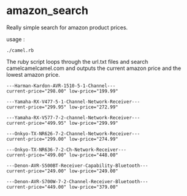 # amazon_search
Really simple search for amazon product prices.

usage :
```
./camel.rb
```
The ruby script loops through the url.txt files and search camelcamelcamel.com and outputs the current amazon price and the lowest amazon price.
```
---Harman-Kardon-AVR-1510-5-1-Channel---
current-price="298.00" low-price="199.99"

---Yamaha-RX-V477-5-1-Channel-Network-Receiver---
current-price="299.95" low-price="272.99"

---Yamaha-RX-V577-7-2-channel-Network-Receiver---
current-price="499.95" low-price="299.99"

---Onkyo-TX-NR626-7-2-Channel-Network-Receiver---
current-price="299.00" low-price="274.99"

---Onkyo-TX-NR636-7-2-Ch-Network-Receiver---
current-price="499.00" low-price="448.00"

---Denon-AVR-S500BT-Receiver-Capability-Bluetooth---
current-price="249.00" low-price="249.00"

---Denon-AVR-S700W-7-2-Channel-Receiver-Bluetooth---
current-price="449.00" low-price="379.00"
```

